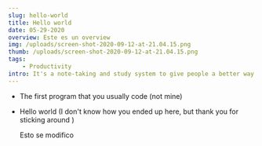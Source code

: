 ```yaml
---
slug: hello-world
title: Hello world
date: 05-29-2020
overview: Este es un overview
img: /uploads/screen-shot-2020-09-12-at-21.04.15.png
thumb: /uploads/screen-shot-2020-09-12-at-21.04.15.png
tags:
    - Productivity
intro: It's a note-taking and study system to give people a better way to clearly summarize, organize and intake knowledge. It's proven as an incredibly effective learning tool developed in Cornell University by Professor Walter Pauk in 1940.
---
```


-   The first program that you usually code (not mine)
-   Hello world (I don't know how you ended up here, but thank you for sticking around )

    Esto se modifico
